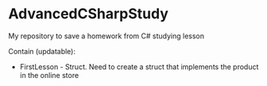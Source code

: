 # AdvancedCSharpStudy

My repository to save a homework from C# studying lesson

Contain (updatable): 
- FirstLesson - Struct. Need to create a struct that implements the product in the online store
